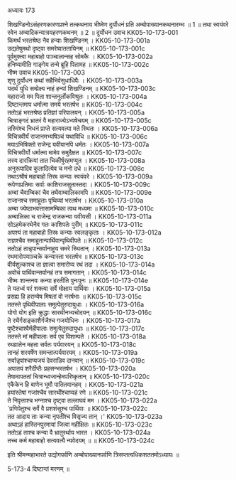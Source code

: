 अध्यायः 173

शिखण्डिनोऽसंहरणकारणप्रश्ने तत्कथनाय भीष्मेण दुर्योधनं प्रति अम्बोपाख्यानकथनारम्भः ॥ 1 ॥ तथा स्वयंवरे स्वेन अम्बादिकन्यात्रयहरणकथनम् ॥ 2 ॥
दुर्योधन उवाच 	KK05-10-173-001  
किमर्थं भरतश्रेष्ठ नैव हन्याः शिखण्डिनम् ।	KK05-10-173-001a  
उद्यतेषुमथो दृष्ट्वा समरेष्वाततायिनम् ॥	KK05-10-173-001c  
पूर्वमुक्त्वा महाबाहो पाञ्चालान्सह सोमकैः ।	KK05-10-173-002a  
हनिष्यामीति गाङ्गेय तन्मे ब्रूहि पितामह ॥	KK05-10-173-002c  
भीष्म उवाच 	KK05-10-173-003  
शृणु दुर्योधन कथां सहैभिर्वसुधाधिपैः ।	KK05-10-173-003a  
यदर्थं युधि सम्प्रेक्ष्य नाहं हन्यां शिखण्डिनम् ॥	KK05-10-173-003c  
महाराजो मम पिता शान्तनुर्लोकविश्रुतः ।	KK05-10-173-004a  
दिष्टान्तमाप धर्मात्मा समये भरतर्षभ ॥	KK05-10-173-004c  
ततोऽहं भरतश्रेष्ठ प्रतिज्ञां परिपालयन् ।	KK05-10-173-005a  
चित्राङ्गदं भ्रातरं वै महाराज्येऽभ्यषेचयम् ॥	KK05-10-173-005c  
तस्मिंश्च निधनं प्राप्ते सत्यवत्या मते स्थितः ।	KK05-10-173-006a  
विचित्रवीर्यं राजानमभ्यषिञ्चं यथाविधि ॥	KK05-10-173-006c  
मयाऽभिषिक्तो राजेन्द्र यवीयानपि धर्मतः ।	KK05-10-173-007a  
विचित्रवीर्यो धर्मात्मा मामेव समुदैक्षत ॥	KK05-10-173-007c  
तस्य दारक्रियां तात चिकीर्षुरहमप्युत ।	KK05-10-173-008a  
अनुरूपादिव कुलादित्येव च मनो दधे ॥	KK05-10-173-008c  
तथाऽश्रौषं महाबाहो तिस्रः कन्याः स्वयंवरे ।	KK05-10-173-009a  
रूपेणाप्रतिमाः सर्वाः काशिराजसुतास्तदा ।	KK05-10-173-009c  
अम्बां चैवाम्बिकां चैव तथैवाम्बालिकामपि ॥	KK05-10-173-009e  
राजानश्च समाहूताः पृथिव्यां भरतर्षभ ।	KK05-10-173-010a  
अम्बा ज्येष्ठाभवत्तासामम्बिका त्वथ मध्यमा ॥	KK05-10-173-010c  
अम्बालिका च राजेन्द्र राजकन्या यवीयसी ।	KK05-10-173-011a  
सोऽहमेकरथेनैव गतः काशिपतेः पुरीम् ॥	KK05-10-173-011c  
अपश्यं ता महाबाहो तिस्रः कन्याः स्वलङ्कृताः ।	KK05-10-173-012a  
राज्ञश्चैव समाहूतान्पार्थिवान्पृथिवीपते ॥	KK05-10-173-012c  
ततोऽहं तान्नृपान्सर्वानाहूय समरे स्थितान् ।	KK05-10-173-013a  
रथमारोपयाञ्चक्रे कन्यास्ता भरतर्षभ ॥	KK05-10-173-013c  
वीर्यशुल्काश्च ता ज्ञात्वा समारोप्य रथं तदा ।	KK05-10-173-014a  
अवोचं पार्थिवान्सर्वानहं तत्र समागतान् ।	KK05-10-173-014c  
भीष्मः शान्तनवः कन्या हरतीति पुनःपुनः ॥	KK05-10-173-014e  
ते यतध्वं परं शक्त्या सर्वे मोक्षाय पार्थिवाः ।	KK05-10-173-015a  
प्रसह्य हि हराम्येष मिषतां वो नरर्षभाः ॥	KK05-10-173-015c  
ततस्ते पृथिवीपालाः समुत्पेतुरुदायुधाः ।	KK05-10-173-016a  
योगो योग इति क्रुद्धाः सारथीनभ्यचोदयन् ॥	KK05-10-173-016c  
ते रथैर्गसङ्काशैर्गजैश्च गजयोधिनः ।	KK05-10-173-017a  
पुष्टैश्चाश्वैर्महीपालाः समुत्पेतुरुदायुधाः ॥	KK05-10-173-017c  
ततस्ते मां महीपालाः सर्व एव विशाम्पते ।	KK05-10-173-018a  
रथव्रातेन महता सर्वतः पर्यवारयन् ॥	KK05-10-173-018c  
तानहं शरवर्षेण समन्तात्पर्यवारयम् ।	KK05-10-173-019a  
सर्वान्नृपांश्चाप्यजयं देवराडिव दानवान् ॥	KK05-10-173-019c  
अपातयं शरैर्दीप्तैः प्रहसन्भरतर्षभ ।	KK05-10-173-020a  
तेषामापततां चित्रान्ध्वजान्हेमपरिष्कृतान् ॥	KK05-10-173-020c  
एकैकेन हि बाणेन भूमौ पातितवानहम् ।	KK05-10-173-021a  
हयांस्तेषां गजांश्चैव सारथींश्चाप्यहं रणे ॥	KK05-10-173-021c  
ते निवृत्ताश्च भग्नाश्च दृष्ट्वा तल्लाघवं मम । 	KK05-10-173-022a  
`प्रणिपेतुश्च सर्वे वै प्रशशंसुश्च पार्थिवाः ॥	KK05-10-173-022c  
तत आदाय ताः कन्या नृपतींश्च विसृज्य तान् ।'	KK05-10-173-023a  
अथाऽहं हास्तिनपुरमायां जित्वा महीक्षितः ॥	KK05-10-173-023c  
ततोऽहं ताश्च कन्या वै भ्रातुरर्थाय भारत ।	KK05-10-173-024a  
तच्च कर्म महाबाहो सत्यवत्यै न्यवेदयम् ॥ ॥	KK05-10-173-024c  

इति श्रीमन्महाभारते उद्योगपर्वणि अम्बोपाख्यानपर्वणि त्रिसप्तत्यधिकशततमोऽध्यायः ॥

5-173-4 दिष्टान्तं मरणम् ॥
